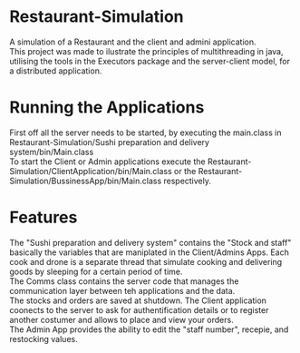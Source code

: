 # Restaurant-Simulation
A simulation of a Restaurant and the client and admini application.  
This project was made to ilustrate the principles of multithreading in java, utilising the tools in the Executors package and the server-client model, for a distributed application.  
# Running the Applications
First off all the server needs to be started, by executing the main.class in Restaurant-Simulation/Sushi preparation and delivery system/bin/Main.class  
To start the Client or Admin applications execute the Restaurant-Simulation/ClientApplication/bin/Main.class or the Restaurant-Simulation/BussinessApp/bin/Main.class respectively.  
# Features
The "Sushi preparation and delivery system" contains the "Stock and staff" basically the variables that are maniplated in the Client/Admins Apps. Each cook and drone is a separate thread that simulate cooking and delivering goods by sleeping for a certain period of time.  
The Comms class contains the server code that manages the communication layer between teh applications and the data.  
The stocks and orders are saved at shutdown.
The Client application coonects to the server to ask for authentification details or to register another costumer and allows to place and view your orders.  
The Admin App provides the ability to edit the "staff number", recepie, and restocking values.

